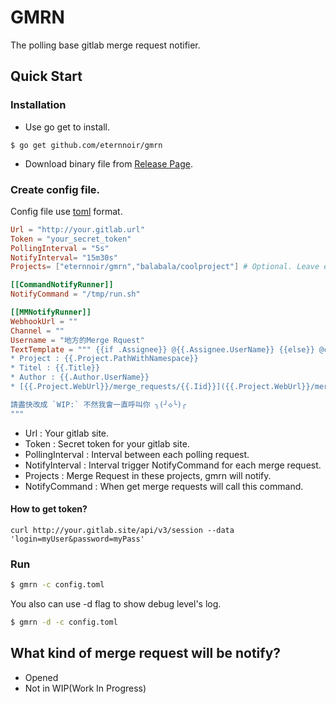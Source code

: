 # GMRN

The polling base gitlab merge request notifier.

## Quick Start

### Installation

* Use go get to install.

```
$ go get github.com/eternnoir/gmrn
```

* Download binary file from [Release Page](https://github.com/eternnoir/gmrn/releases).

### Create config file.

Config file use [toml](https://github.com/toml-lang/toml) format.

```toml
Url = "http://your.gitlab.url"
Token = "your_secret_token"
PollingInterval = "5s"
NotifyInterval= "15m30s"
Projects= ["eternnoir/gmrn","balabala/coolproject"] # Optional. Leave empty to monitor all projects.

[[CommandNotifyRunner]]
NotifyCommand = "/tmp/run.sh"

[[MMNotifyRunner]]
WebhookUrl = ""
Channel = ""
Username = "地方的Merge Rquest"
TextTemplate = """ {{if .Assignee}} @{{.Assignee.UserName}} {{else}} @channel {{end}} 地方的Merge Request 需要你的協助
* Project : {{.Project.PathWithNamespace}}
* Titel : {{.Title}}
* Author : {{.Author.UserName}}
* [{{.Project.WebUrl}}/merge_requests/{{.Iid}}]({{.Project.WebUrl}}/merge_requests/{{.Iid}})

請盡快改成 `WIP:` 不然我會一直呼叫你 ╮(╯◇╰)╭
"""

```

* Url : Your gitlab site.
* Token : Secret token for your gitlab site. 
* PollingInterval : Interval between each polling request.
* NotifyInterval : Interval trigger NotifyCommand for each merge request.
* Projects : Merge Request in these projects, gmrn will notify.
* NotifyCommand : When get merge requests will call this command.

#### How to get token?

```
curl http://your.gitlab.site/api/v3/session --data 'login=myUser&password=myPass'
```

### Run

```bash
$ gmrn -c config.toml
```

You also can use -d flag to show debug level's log.

```bash
$ gmrn -d -c config.toml
```

## What kind of merge request will be notify?

* Opened
* Not in WIP(Work In Progress)
